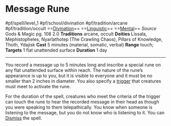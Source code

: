# Message Rune
#pf/spell/level_1 #pf/school/divination #pf/tradition/arcane #pf/tradition/occult
==[Divination](../../../Traits/Divination.md)== ==[Linguistic](../../../Traits/Linguistic.md)== ==[Mental](../../../Traits/Mental.md)==
*Source* Gods & Magic pg. 108 2.0
**Traditions** arcane, occult
**Deities** Lissala, Mephistopheles, Nyarlathotep (The Crawling Chaos), Pillars of Knowledge, Thoth, Ydajisk
**Cast** 5 minutes (material, somatic, verbal)
**Range** touch; **Targets** 1 flat unattended surface
**Duration** 1 day

---
You record a message up to 5 minutes long and inscribe a special rune on any flat unattended surface within reach. The nature of the rune’s appearance is up to you, but it is visible to everyone and it must be no smaller than 2 inches in diameter. You also specify a [trigger](setting%20triggers) that creatures must meet to activate the rune.

For the duration of the spell, creatures who meet the criteria of the trigger can touch the rune to hear the recorded message in their head as though you were speaking to them telepathically. You know when someone is listening to the message, but you do not know who is listening to it. You can [Dismiss](../../../Actions/Dismiss.md) the spell.